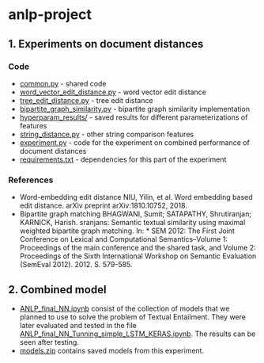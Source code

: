 # anlp-project

## 1. Experiments on document distances

### Code

- [common.py](common.py) - shared code
- [word_vector_edit_distance.py](word_vector_edit_distance.py) - word vector edit distance
- [tree_edit_distance.py](tree_edit_distance.py) - tree edit distance
- [bipartite_graph_similarity.py](bipartite_graph_similarity.py) - bipartite graph similarity implementation
- [hyperparam_results/](hyperparam_results/) - saved results for different parameterizations of features
- [string_distance.py](string_distance.py) - other string comparison features
- [experiment.py](experiment.py) - code for the experiment on combined performance of document distances
- [requirements.txt](requirements.txt) - dependencies for this part of the experiment

### References

- Word-embedding edit distance
  NIU, Yilin, et al. Word embedding based edit distance. arXiv preprint arXiv:1810.10752, 2018.
- Bipartite graph matching
  BHAGWANI, Sumit; SATAPATHY, Shrutiranjan; KARNICK, Harish. sranjans: Semantic textual similarity using maximal weighted bipartite graph matching. In: * SEM 2012: The First Joint Conference on Lexical and Computational Semantics–Volume 1: Proceedings of the main conference and the shared task, and Volume 2: Proceedings of the Sixth International Workshop on Semantic Evaluation (SemEval 2012). 2012. S. 579-585.
  
## 2. Combined model

- [ANLP_final_NN.ipynb](ANLP_final_NN.ipynb) consist of the collection of models that we planned to use to solve the problem of Textual Entailment. They were later evaluated and tested in the file [ANLP_final_NN_Tunning_simple_LSTM_KERAS.ipynb](ANLP_final_NN_Tunning_simple_LSTM_KERAS.ipynb). The results can be seen after testing. 
- [models.zip](models.zip) contains saved models from this experiment.


